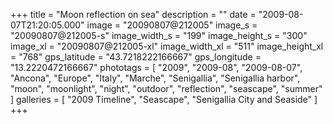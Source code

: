 +++
title = "Moon reflection on sea"
description = ""
date = "2009-08-07T21:20:05.000"
image = "20090807@212005"
image_s = "20090807@212005-s"
image_width_s = "199"
image_height_s = "300"
image_xl = "20090807@212005-xl"
image_width_xl = "511"
image_height_xl = "768"
gps_latitude = "43.7218222166667"
gps_longitude = "13.2220472166667"
phototags = [ "2009", "2009-08", "2009-08-07", "Ancona", "Europe", "Italy", "Marche", "Senigallia", "Senigallia harbor", "moon", "moonlight", "night", "outdoor", "reflection", "seascape", "summer" ]
galleries = [ "2009 Timeline", "Seascape", "Senigallia City and Seaside" ]
+++
